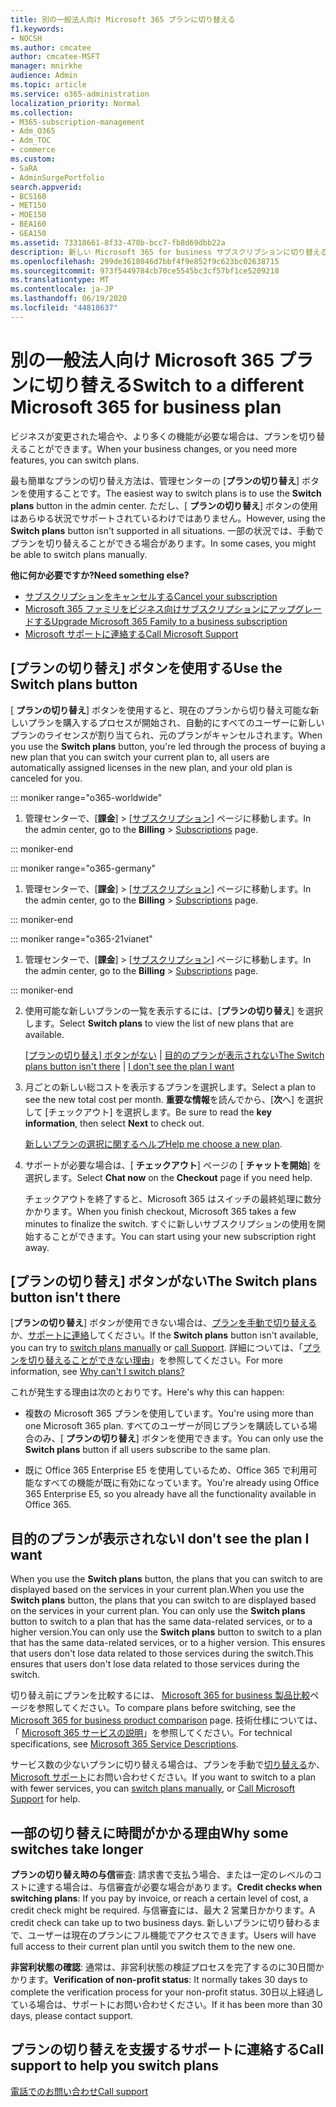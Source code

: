 ```yaml
---
title: 別の一般法人向け Microsoft 365 プランに切り替える
f1.keywords:
- NOCSH
ms.author: cmcatee
author: cmcatee-MSFT
manager: mnirkhe
audience: Admin
ms.topic: article
ms.service: o365-administration
localization_priority: Normal
ms.collection:
- M365-subscription-management
- Adm_O365
- Adm_TOC
- commerce
ms.custom:
- SaRA
- AdminSurgePortfolio
search.appverid:
- BCS160
- MET150
- MOE150
- BEA160
- GEA150
ms.assetid: 73318661-8f33-478b-bcc7-fb8d69dbb22a
description: 新しい Microsoft 365 for business サブスクリプションに切り替える方法について説明します。
ms.openlocfilehash: 299de3618046d7bbf4f9e852f9c623bc02638715
ms.sourcegitcommit: 973f5449784cb70ce5545bc3cf57bf1ce5209218
ms.translationtype: MT
ms.contentlocale: ja-JP
ms.lasthandoff: 06/19/2020
ms.locfileid: "44818637"
---
```

# <a name="switch-to-a-different-microsoft-365-for-business-plan"></a><span data-ttu-id="44a73-103">別の一般法人向け Microsoft 365 プランに切り替える</span><span class="sxs-lookup"><span data-stu-id="44a73-103">Switch to a different Microsoft 365 for business plan</span></span>

<span data-ttu-id="44a73-104">ビジネスが変更された場合や、より多くの機能が必要な場合は、プランを切り替えることができます。</span><span class="sxs-lookup"><span data-stu-id="44a73-104">When your business changes, or you need more features, you can switch plans.</span></span>  

<span data-ttu-id="44a73-105">最も簡単なプランの切り替え方法は、管理センターの [**プランの切り替え**] ボタンを使用することです。</span><span class="sxs-lookup"><span data-stu-id="44a73-105">The easiest way to switch plans is to use the **Switch plans** button in the admin center.</span></span> <span data-ttu-id="44a73-106">ただし、[ **プランの切り替え**] ボタンの使用はあらゆる状況でサポートされているわけではありません。</span><span class="sxs-lookup"><span data-stu-id="44a73-106">However, using the **Switch plans** button isn't supported in all situations.</span></span> <span data-ttu-id="44a73-107">一部の状況では、手動でプランを切り替えることができる場合があります。</span><span class="sxs-lookup"><span data-stu-id="44a73-107">In some cases, you might be able to switch plans manually.</span></span>


<span data-ttu-id="44a73-108">**他に何か必要ですか?**</span><span class="sxs-lookup"><span data-stu-id="44a73-108">**Need something else?**</span></span>
- [<span data-ttu-id="44a73-109">サブスクリプションをキャンセルする</span><span class="sxs-lookup"><span data-stu-id="44a73-109">Cancel your subscription</span></span>](cancel-your-subscription.md)
- [<span data-ttu-id="44a73-110">Microsoft 365 ファミリをビジネス向けサブスクリプションにアップグレードする</span><span class="sxs-lookup"><span data-stu-id="44a73-110">Upgrade Microsoft 365 Family to a business subscription</span></span>](https://support.microsoft.com/office/9322ffb8-a35d-4407-8ebe-ed6ea0859b9f.aspx)
- [<span data-ttu-id="44a73-111">Microsoft サポートに連絡する</span><span class="sxs-lookup"><span data-stu-id="44a73-111">Call Microsoft Support</span></span>](../../admin/contact-support-for-business-products.md)

## <a name="use-the-switch-plans-button"></a><span data-ttu-id="44a73-112">[プランの切り替え] ボタンを使用する</span><span class="sxs-lookup"><span data-stu-id="44a73-112">Use the Switch plans button</span></span>

<span data-ttu-id="44a73-113">[ **プランの切り替え**] ボタンを使用すると、現在のプランから切り替え可能な新しいプランを購入するプロセスが開始され、自動的にすべてのユーザーに新しいプランのライセンスが割り当てられ、元のプランがキャンセルされます。</span><span class="sxs-lookup"><span data-stu-id="44a73-113">When you use the **Switch plans** button, you're led through the process of buying a new plan that you can switch your current plan to, all users are automatically assigned licenses in the new plan, and your old plan is canceled for you.</span></span>

::: moniker range="o365-worldwide"

1. <span data-ttu-id="44a73-114">管理センターで、[**課金**] \> [<a href="https://go.microsoft.com/fwlink/p/?linkid=842054" target="_blank">サブスクリプション</a>] ページに移動します。</span><span class="sxs-lookup"><span data-stu-id="44a73-114">In the admin center, go to the **Billing** \> <a href="https://go.microsoft.com/fwlink/p/?linkid=842054" target="_blank">Subscriptions</a> page.</span></span>

::: moniker-end

::: moniker range="o365-germany"

1. <span data-ttu-id="44a73-115">管理センターで、[**課金**] > [<a href="https://go.microsoft.com/fwlink/p/?linkid=847745" target="_blank">サブスクリプション</a>] ページに移動します。</span><span class="sxs-lookup"><span data-stu-id="44a73-115">In the admin center, go to the **Billing** > <a href="https://go.microsoft.com/fwlink/p/?linkid=847745" target="_blank">Subscriptions</a> page.</span></span>

::: moniker-end

::: moniker range="o365-21vianet"

1. <span data-ttu-id="44a73-116">管理センターで、[**課金**] > [<a href="https://go.microsoft.com/fwlink/p/?linkid=850626" target="_blank">サブスクリプション</a>] ページに移動します。</span><span class="sxs-lookup"><span data-stu-id="44a73-116">In the admin center, go to the **Billing** > <a href="https://go.microsoft.com/fwlink/p/?linkid=850626" target="_blank">Subscriptions</a> page.</span></span>

::: moniker-end

2. <span data-ttu-id="44a73-117">使用可能な新しいプランの一覧を表示するには、[**プランの切り替え**] を選択します。</span><span class="sxs-lookup"><span data-stu-id="44a73-117">Select **Switch plans** to view the list of new plans that are available.</span></span>

    <span data-ttu-id="44a73-118">[[プランの切り替え] ボタンがない](#the-switch-plans-button-isnt-there) | [目的のプランが表示されない](#i-dont-see-the-plan-i-want)</span><span class="sxs-lookup"><span data-stu-id="44a73-118">[The Switch plans button isn't there](#the-switch-plans-button-isnt-there) | [I don't see the plan I want](#i-dont-see-the-plan-i-want)</span></span>

3. <span data-ttu-id="44a73-119">月ごとの新しい総コストを表示するプランを選択します。</span><span class="sxs-lookup"><span data-stu-id="44a73-119">Select a plan to see the new total cost per month.</span></span> <span data-ttu-id="44a73-120">**重要な情報**を読んでから、[**次**へ] を選択して [チェックアウト] を選択します。</span><span class="sxs-lookup"><span data-stu-id="44a73-120">Be sure to read the **key information**, then select **Next** to check out.</span></span>

    <span data-ttu-id="44a73-121">[新しいプランの選択に関するヘルプ](https://go.microsoft.com/fwlink/p/?linkid=842056)</span><span class="sxs-lookup"><span data-stu-id="44a73-121">[Help me choose a new plan](https://go.microsoft.com/fwlink/p/?linkid=842056).</span></span>

4. <span data-ttu-id="44a73-122">サポートが必要な場合は、[ **チェックアウト**] ページの [ **チャットを開始**] を選択します。</span><span class="sxs-lookup"><span data-stu-id="44a73-122">Select **Chat now** on the **Checkout** page if you need help.</span></span>

    <span data-ttu-id="44a73-123">チェックアウトを終了すると、Microsoft 365 はスイッチの最終処理に数分かかります。</span><span class="sxs-lookup"><span data-stu-id="44a73-123">When you finish checkout, Microsoft 365 takes a few minutes to finalize the switch.</span></span> <span data-ttu-id="44a73-124">すぐに新しいサブスクリプションの使用を開始することができます。</span><span class="sxs-lookup"><span data-stu-id="44a73-124">You can start using your new subscription right away.</span></span>

## <a name="the-switch-plans-button-isnt-there"></a><span data-ttu-id="44a73-125">[プランの切り替え] ボタンがない</span><span class="sxs-lookup"><span data-stu-id="44a73-125">The Switch plans button isn't there</span></span>

<span data-ttu-id="44a73-126">[**プランの切り替え**] ボタンが使用できない場合は、[プランを手動で切り替える](switch-plans-manually.md)か、[サポートに連絡](../../admin/contact-support-for-business-products.md)してください。</span><span class="sxs-lookup"><span data-stu-id="44a73-126">If the **Switch plans** button isn't available, you can try to [switch plans manually](switch-plans-manually.md) or [call Support](../../admin/contact-support-for-business-products.md).</span></span> <span data-ttu-id="44a73-127">詳細については、「[プランを切り替えることができない理由](why-can-t-i-switch-plans.md)」を参照してください。</span><span class="sxs-lookup"><span data-stu-id="44a73-127">For more information, see [Why can't I switch plans?](why-can-t-i-switch-plans.md)</span></span>
  
<span data-ttu-id="44a73-128">これが発生する理由は次のとおりです。</span><span class="sxs-lookup"><span data-stu-id="44a73-128">Here's why this can happen:</span></span>
  
- <span data-ttu-id="44a73-129">複数の Microsoft 365 プランを使用しています。</span><span class="sxs-lookup"><span data-stu-id="44a73-129">You're using more than one Microsoft 365 plan.</span></span> <span data-ttu-id="44a73-130">すべてのユーザーが同じプランを購読している場合のみ、[ **プランの切り替え**] ボタンを使用できます。</span><span class="sxs-lookup"><span data-stu-id="44a73-130">You can only use the **Switch plans** button if all users subscribe to the same plan.</span></span>

- <span data-ttu-id="44a73-131">既に Office 365 Enterprise E5 を使用しているため、Office 365 で利用可能なすべての機能が既に有効になっています。</span><span class="sxs-lookup"><span data-stu-id="44a73-131">You're already using Office 365 Enterprise E5, so you already have all the functionality available in Office 365.</span></span>

## <a name="i-dont-see-the-plan-i-want"></a><span data-ttu-id="44a73-132">目的のプランが表示されない</span><span class="sxs-lookup"><span data-stu-id="44a73-132">I don't see the plan I want</span></span>

<span data-ttu-id="44a73-133">When you use the **Switch plans** button, the plans that you can switch to are displayed based on the services in your current plan.</span><span class="sxs-lookup"><span data-stu-id="44a73-133">When you use the **Switch plans** button, the plans that you can switch to are displayed based on the services in your current plan.</span></span> <span data-ttu-id="44a73-134">You can only use the **Switch plans** button to switch to a plan that has the same data-related services, or to a higher version.</span><span class="sxs-lookup"><span data-stu-id="44a73-134">You can only use the **Switch plans** button to switch to a plan that has the same data-related services, or to a higher version.</span></span> <span data-ttu-id="44a73-135">This ensures that users don't lose data related to those services during the switch.</span><span class="sxs-lookup"><span data-stu-id="44a73-135">This ensures that users don't lose data related to those services during the switch.</span></span>
  
<span data-ttu-id="44a73-136">切り替え前にプランを比較するには、 [Microsoft 365 for business 製品比較](https://go.microsoft.com/fwlink/p/?linkid=842056)ページを参照してください。</span><span class="sxs-lookup"><span data-stu-id="44a73-136">To compare plans before switching, see the [Microsoft 365 for business product comparison](https://go.microsoft.com/fwlink/p/?linkid=842056) page.</span></span> <span data-ttu-id="44a73-137">技術仕様については、「 [Microsoft 365 サービスの説明](https://go.microsoft.com/fwlink/p/?linkid=842275)」を参照してください。</span><span class="sxs-lookup"><span data-stu-id="44a73-137">For technical specifications, see [Microsoft 365 Service Descriptions](https://go.microsoft.com/fwlink/p/?linkid=842275).</span></span>
  
<span data-ttu-id="44a73-138">サービス数の少ないプランに切り替える場合は、プランを手動で[切り替える](switch-plans-manually.md)か、 [Microsoft サポート](../../admin/contact-support-for-business-products.md)にお問い合わせください。</span><span class="sxs-lookup"><span data-stu-id="44a73-138">If you want to switch to a plan with fewer services, you can [switch plans manually](switch-plans-manually.md), or [Call Microsoft Support](../../admin/contact-support-for-business-products.md) for help.</span></span>
  
## <a name="why-some-switches-take-longer"></a><span data-ttu-id="44a73-139">一部の切り替えに時間がかかる理由</span><span class="sxs-lookup"><span data-stu-id="44a73-139">Why some switches take longer</span></span>

 <span data-ttu-id="44a73-140">**プランの切り替え時の与信**審査: 請求書で支払う場合、または一定のレベルのコストに達する場合は、与信審査が必要な場合があります。</span><span class="sxs-lookup"><span data-stu-id="44a73-140">**Credit checks when switching plans**: If you pay by invoice, or reach a certain level of cost, a credit check might be required.</span></span> <span data-ttu-id="44a73-141">与信審査には、最大 2 営業日かかります。</span><span class="sxs-lookup"><span data-stu-id="44a73-141">A credit check can take up to two business days.</span></span> <span data-ttu-id="44a73-142">新しいプランに切り替わるまで、ユーザーは現在のプランにフル機能でアクセスできます。</span><span class="sxs-lookup"><span data-stu-id="44a73-142">Users will have full access to their current plan until you switch them to the new one.</span></span>
  
 <span data-ttu-id="44a73-143">**非営利状態の確認**: 通常は、非営利状態の検証プロセスを完了するのに30日間かかります。</span><span class="sxs-lookup"><span data-stu-id="44a73-143">**Verification of non-profit status**: It normally takes 30 days to complete the verification process for your non-profit status.</span></span> <span data-ttu-id="44a73-144">30日以上経過している場合は、サポートにお問い合わせください。</span><span class="sxs-lookup"><span data-stu-id="44a73-144">If it has been more than 30 days, please contact support.</span></span>
  
## <a name="call-support-to-help-you-switch-plans"></a><span data-ttu-id="44a73-145">プランの切り替えを支援するサポートに連絡する</span><span class="sxs-lookup"><span data-stu-id="44a73-145">Call support to help you switch plans</span></span>

[<span data-ttu-id="44a73-146">電話でのお問い合わせ</span><span class="sxs-lookup"><span data-stu-id="44a73-146">Call support</span></span>](../../admin/contact-support-for-business-products.md)